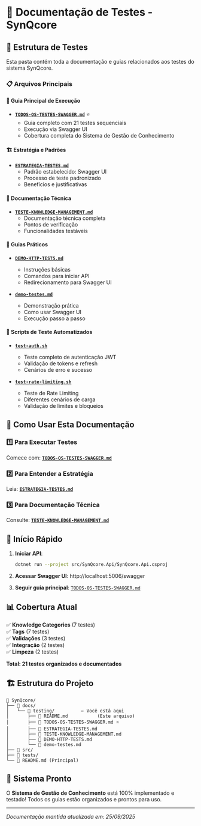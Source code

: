 # 🧪 Documentação de Testes - SynQcore

## 📁 Estrutura de Testes

Esta pasta contém toda a documentação e guias relacionados aos testes do sistema SynQcore.

### 📋 **Arquivos Principais**

#### 🎯 **Guia Principal de Execução**
- **[`TODOS-OS-TESTES-SWAGGER.md`](./TODOS-OS-TESTES-SWAGGER.md)** ⭐
  - Guia completo com 21 testes sequenciais
  - Execução via Swagger UI
  - Cobertura completa do Sistema de Gestão de Conhecimento

#### 🏗️ **Estratégia e Padrões**
- **[`ESTRATEGIA-TESTES.md`](./ESTRATEGIA-TESTES.md)**
  - Padrão estabelecido: Swagger UI
  - Processo de teste padronizado
  - Benefícios e justificativas

#### 📖 **Documentação Técnica**
- **[`TESTE-KNOWLEDGE-MANAGEMENT.md`](./TESTE-KNOWLEDGE-MANAGEMENT.md)**
  - Documentação técnica completa
  - Pontos de verificação
  - Funcionalidades testáveis

#### 🚀 **Guias Práticos**
- **[`DEMO-HTTP-TESTS.md`](./DEMO-HTTP-TESTS.md)**
  - Instruções básicas
  - Comandos para iniciar API
  - Redirecionamento para Swagger UI

- **[`demo-testes.md`](./demo-testes.md)**
  - Demonstração prática
  - Como usar Swagger UI
  - Execução passo a passo

#### 🧪 **Scripts de Teste Automatizados**
- **[`test-auth.sh`](./test-auth.sh)**
  - Teste completo de autenticação JWT
  - Validação de tokens e refresh
  - Cenários de erro e sucesso

- **[`test-rate-limiting.sh`](./test-rate-limiting.sh)**
  - Teste de Rate Limiting
  - Diferentes cenários de carga
  - Validação de limites e bloqueios

## 🎯 **Como Usar Esta Documentação**

### **1️⃣ Para Executar Testes**
Comece com: **[`TODOS-OS-TESTES-SWAGGER.md`](./TODOS-OS-TESTES-SWAGGER.md)**

### **2️⃣ Para Entender a Estratégia**
Leia: **[`ESTRATEGIA-TESTES.md`](./ESTRATEGIA-TESTES.md)**

### **3️⃣ Para Documentação Técnica**
Consulte: **[`TESTE-KNOWLEDGE-MANAGEMENT.md`](./TESTE-KNOWLEDGE-MANAGEMENT.md)**

## 🚀 **Início Rápido**

1. **Iniciar API**:
   ```bash
   dotnet run --project src/SynQcore.Api/SynQcore.Api.csproj
   ```

2. **Acessar Swagger UI**: http://localhost:5006/swagger

3. **Seguir guia principal**: [`TODOS-OS-TESTES-SWAGGER.md`](./TODOS-OS-TESTES-SWAGGER.md)

## 📊 **Cobertura Atual**

✅ **Knowledge Categories** (7 testes)  
✅ **Tags** (7 testes)  
✅ **Validações** (3 testes)  
✅ **Integração** (2 testes)  
✅ **Limpeza** (2 testes)  

**Total: 21 testes organizados e documentados**

## 🏗️ **Estrutura do Projeto**

```
📁 SynQcore/
├── 📂 docs/
│   └── 📂 testing/          ← Você está aqui
│       ├── 📄 README.md           (Este arquivo)
│       ├── 📄 TODOS-OS-TESTES-SWAGGER.md ⭐
│       ├── 📄 ESTRATEGIA-TESTES.md
│       ├── 📄 TESTE-KNOWLEDGE-MANAGEMENT.md
│       ├── 📄 DEMO-HTTP-TESTS.md
│       └── 📄 demo-testes.md
├── 📂 src/
├── 📂 tests/
└── 📄 README.md (Principal)
```

## 🎉 **Sistema Pronto**

O **Sistema de Gestão de Conhecimento** está 100% implementado e testado!
Todos os guias estão organizados e prontos para uso.

---
*Documentação mantida atualizada em: 25/09/2025*